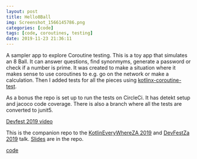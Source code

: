 ```yaml
---
layout: post
title: Hello8Ball
img: Screenshot_1566145786.png
categories: [code]
tags: [code, coroutines, testing]
date: 2019-11-23 21:36:11
---
```


A sampler app to explore Coroutine testing. This is a toy app that simulates an 8 Ball. It can answer questions, find synonmyms, generate a password or check if a number is prime. It was created to make a situation where it makes sense to use coroutines to e.g. go on the network or make a calculation. Then I added tests for all the pieces using [kotlinx-coroutine-test](https://github.com/Kotlin/kotlinx.coroutines/tree/master/kotlinx-coroutines-test).

As a bonus the repo is set up to run the tests on CircleCi. It has detekt setup and jacoco code coverage. There is also a branch where all the tests are converted to junit5.

[Devfest 2019 video](https://www.youtube.com/watch?v=E-1n_AmlVjE)

This is the companion repo to the [KotlinEveryWhereZA 2019]() and [DevFestZa 2019](https://devfest.co.za/) talk. [Slides](https://github.com/maiatoday/Hello8Ball/blob/master/slides/TestingKotlinCoroutines.pdf) are in the repo.

[code](https://github.com/maiatoday/Hello8Ball)
